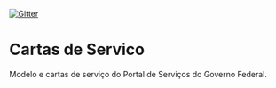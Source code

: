 [![Gitter](https://badges.gitter.im/Fale%20conosco.svg)](https://gitter.im/servicosgovbr/portal-de-servicos?utm_source=badge&utm_medium=badge&utm_campaign=pr-badge)

# Cartas de Servico

Modelo e cartas de serviço do Portal de Serviços do Governo Federal.
